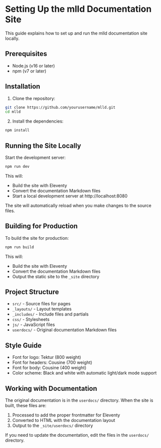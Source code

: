 # Setting Up the mlld Documentation Site

This guide explains how to set up and run the mlld documentation site locally.

## Prerequisites

- Node.js (v16 or later)
- npm (v7 or later)

## Installation

1. Clone the repository:

```bash
git clone https://github.com/yourusername/mlld.git
cd mlld
```

2. Install the dependencies:

```bash
npm install
```

## Running the Site Locally

Start the development server:

```bash
npm run dev
```

This will:
- Build the site with Eleventy
- Convert the documentation Markdown files
- Start a local development server at http://localhost:8080

The site will automatically reload when you make changes to the source files.

## Building for Production

To build the site for production:

```bash
npm run build
```

This will:
- Build the site with Eleventy
- Convert the documentation Markdown files
- Output the static site to the `_site` directory

## Project Structure

- `src/` - Source files for pages
- `_layouts/` - Layout templates
- `_includes/` - Include files and partials
- `css/` - Stylesheets
- `js/` - JavaScript files
- `userdocs/` - Original documentation Markdown files

## Style Guide

- Font for logo: Tektur (800 weight)
- Font for headers: Cousine (700 weight)
- Font for body: Cousine (400 weight)
- Color scheme: Black and white with automatic light/dark mode support

## Working with Documentation

The original documentation is in the `userdocs/` directory. When the site is built, these files are:

1. Processed to add the proper frontmatter for Eleventy
2. Converted to HTML with the documentation layout
3. Output to the `_site/userdocs/` directory

If you need to update the documentation, edit the files in the `userdocs/` directory.